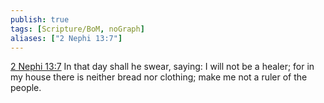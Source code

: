 ```yaml
---
publish: true
tags: [Scripture/BoM, noGraph]
aliases: ["2 Nephi 13:7"]
---
```

[2 Nephi 13:7](https://churchofjesuschrist.org/study/scriptures/bofm/2-ne/13?lang=eng&id=p7#p7) In that day shall he swear, saying: I will not be a healer; for in my house there is neither bread nor clothing; make me not a ruler of the people.
